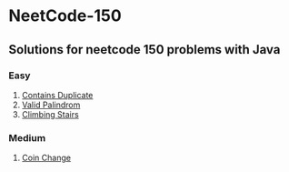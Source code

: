 # NeetCode-150
## Solutions for neetcode 150 problems with Java
### Easy
1. [Contains Duplicate](https://leetcode.com/problems/contains-duplicate/)
2. [Valid Palindrom](https://leetcode.com/problems/valid-palindrome/)
3. [Climbing Stairs](https://leetcode.com/problems/climbing-stairs/)


### Medium
1. [Coin Change](https://leetcode.com/problems/coin-change/)